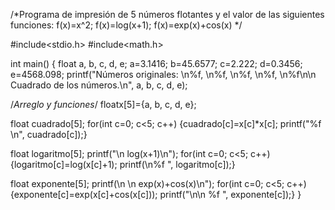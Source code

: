 /*Programa de impresión de 5 números flotantes y el valor de las siguientes funciones:
f(x)=x^2; f(x)=log(x+1); f(x)=exp(x)+cos(x) */

#include<stdio.h> #include<math.h>

int main()
{
float a, b, c, d, e;
a=3.1416; b=45.6577; c=2.222; d=0.3456; e=4568.098;
printf("Números originales: \n%f, \n%f, \n%f, \n%f, \n%f\n\n Cuadrado de los números.\n", a, b, c, d, e);

/*Arreglo y funciones*/
floatx[5]={a, b, c, d, e};

float cuadrado[5];
for(int c=0; c<5; c++)
{cuadrado[c]=x[c]*x[c]; printf("%f \n", cuadrado[c]);}

float logaritmo[5];
printf("\n log(x+1)\n");
for(int c=0; c<5; c++)
{logaritmo[c]=log(x[c]+1); printf(\n%f ", logaritmo[c]);}

float exponente[5];
printf(\n \n exp(x)+cos(x)\n");
for(int c=0; c<5; c++)
{exponente[c]=exp(x[c]+cos(x[c])); printf("\n\n %f ", exponente[c]);}
}
